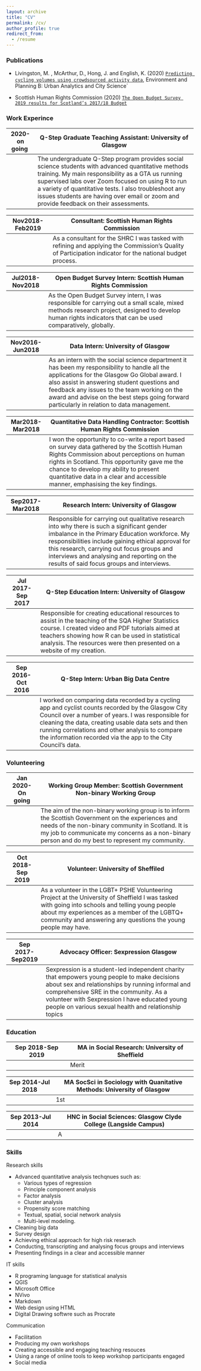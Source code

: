 ```yaml
---
layout: archive
title: "CV"
permalink: /cv/
author_profile: true
redirect_from:
  - /resume
---
```


<h3>Publications</h3>

* Livingston, M. , McArthur, D.,  Hong, J. and  English, K.  (2020) [`Predicting cycling volumes using crowdsourced activity data`](#https://journals.sagepub.com/doi/full/10.1177/2399808320925822), Environment and Planning B: Urban Analytics and City Science`

* Scottish Human Rights Commission (2020) [`The Open Budget Survey 2019 results for Scotland’s 2017/18 Budget`](#https://www.scottishhumanrights.com/media/2014/scotland-2019-obi-report-vfinal.pdf0)



<h3>Work Experince</h3>


                
2020-on going&nbsp;|Q-Step Graduate Teaching Assistant: University of Glasgow
-----------------|---------------------------------------------------------------------------
&nbsp;           | The undergraduate Q-Step program provides social science students with advanced                            quantitative methods training. My main responsibility as a GTA us running supervised labs                   over Zoom focused on using R to run a variety of quantitative tests. I also troubleshoot                    any issues students are having over email or zoom and provide feedback on their                             assessments.

Nov2018-Feb2019|Consultant: Scottish Human Rights Commission 
-----------------|---------------------------------------------------------------------------
&nbsp;           |As a consultant for the SHRC I was tasked with refining and applying the Commission’s                       Quality of Participation indicator for the national budget process. 

Jul2018-Nov2018|Open Budget Survey Intern: Scottish Human Rights Commission
-----------------|---------------------------------------------------------------------------
&nbsp;           |As the Open Budget Survey intern, I was responsible for carrying out a small scale, mixed                   methods research project, designed to develop human rights indicators that can be used                      comparatively, globally. 

Nov2016-Jun2018|Data Intern: University of Glasgow
-----------------|---------------------------------------------------------------------------
&nbsp;           |As an intern with the social science department it has been my responsibility to handle all the applications for the Glasgow Go Global award. I also assist in answering student questions and feedback any issues to the team working on the award and advise on the best steps going forward particularly in relation to data management.

Mar2018-Mar2018|Quantitative Data Handling Contractor: Scottish Human Rights Commission
-----------------|---------------------------------------------------------------------------
&nbsp;           |I won the opportunity to co-write a report based on survey data gathered by the Scottish                    Human Rights Commission about perceptions on human rights in Scotland. This opportunity                     gave me the chance to develop my ability to present quantitative data in a clear and                        accessible manner, emphasising the key findings. 

Sep2017-Mar2018|Research Intern: University of Glasgow
-----------------|---------------------------------------------------------------------------
&nbsp;           |Responsible for carrying out qualitative research into why there is such a significant                      gender imbalance in the Primary Education workforce. My responsibilities include gaining                    ethical approval for this research, carrying out focus groups and interviews and analysing                   and reporting on the results of said focus groups and interviews.

Jul 2017-Sep 2017|Q-Step Education Intern: University of Glasgow
-----------------|---------------------------------------------------------------------------
&nbsp;           |Responsible for creating educational resources to assist in the teaching of the SQA Higher Statistics course. I created video and PDF tutorials aimed at teachers showing how R can be used in statistical analysis. The resources were then presented on a website of my creation.

Sep 2016-Oct 2016|Q-Step Intern: Urban Big Data Centre
-----------------|---------------------------------------------------------------------------
&nbsp;           |I worked on comparing data recorded by a cycling app and cyclist counts recorded by the Glasgow City Council over a number of years. I was responsible for cleaning the data, creating usable data sets and then running correlations and other analysis to compare the information recorded via the app to the City Council’s data. 

<h3>Volunteering</h3>

Jan 2020-On going|Working Group Member: Scottish Government Non-binary Working Group 
-----------------|---------------------------------------------------------------------------
&nbsp;           |The aim of the non-binary working group is to inform the Scottish Government on the experiences and needs of the non-binary community in Scotland. It is my job to communicate my concerns as a non-binary person and do my best to represent my community. 

Oct 2018-Sep 2019|Volunteer: University of Sheffiled
-----------------|---------------------------------------------------------------------------
&nbsp;           |As a volunteer in the LGBT+ PSHE Volunteering Project at the University of Sheffield I was tasked with going into schools and telling young people about my experiences as a member of the LGBTQ+ community and answering any questions the young people may have. 

Sep 2017-Sep2019 |Advocacy Officer: Sexpression Glasgow
-----------------|---------------------------------------------------------------------------
&nbsp;           |Sexpression is a student-led independent charity that empowers young people to make decisions about sex and relationships by running informal and comprehensive SRE in the community. As a volunteer with Sexpression I have educated young people on various sexual health and relationship topics

<h3>Education</h3>


Sep 2018-Sep 2019|MA in Social Research: University of Sheffield
-----------------|---------------------------------------------------------------------------
&nbsp;           |Merit


Sep 2014-Jul 2018|MA SocSci in Sociology with Quanitative Methods: University of Glasgow 
-----------------|---------------------------------------------------------------------------
&nbsp;           |1st

Sep 2013-Jul 2014|HNC in Social Sciences: Glasgow Clyde College (Langside Campus)
-----------------|---------------------------------------------------------------------------
&nbsp;           |A


<h3>Skills</h3>


Research skills

* Advanced quantitative analysis techqnues such as:
  * Various types of regression
  * Principle component analysis
  * Factor analysis
  * Cluster analysis
  * Propensity score matching
  * Textual, spatial, social network analysis
  * Multi-level modeling. 
* Cleaning big data
* Survey design 
* Achieving ethical approach for high risk reserach 
* Conducting, transcripting and analysing focus groups and interviews
* Presenting findings in a clear and accessible manner 

IT skills

* R programing language for statistical analysis 
* QGIS
* Microsoft Office 
* NVivo 
* Markdown
* Web design using HTML
* Digital Drawing softwre such as Procrate 

Communication

* Facilitation 
* Producing my own workshops 
* Creating accessible and engaging teaching resouces 
* Using a range of online tools to keep workshop participants engaged 
* Social media 


